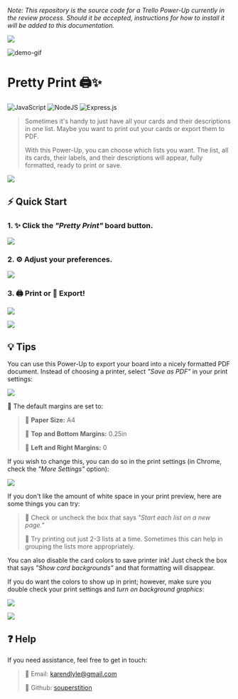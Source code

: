 *Note: This repository is the source code for a Trello Power-Up currently in the review process. Should it be accepted, instructions for how to install it will be added to this documentation.*

![](https://itsdani.me/images/pretty-print/hr.png)

![demo-gif](https://itsdani.me/images/pretty-print/demo.gif)

# Pretty Print 🖨️✨ 
![JavaScript](https://img.shields.io/badge/javascript-%23323330.svg?style=for-the-badge&logo=javascript&logoColor=%23F7DF1E) ![NodeJS](https://img.shields.io/badge/node.js-6DA55F?style=for-the-badge&logo=node.js&logoColor=white) ![Express.js](https://img.shields.io/badge/express.js-%23404d59.svg?style=for-the-badge&logo=express&logoColor=%2361DAFB)

> Sometimes it's handy to just have all your cards and their descriptions in one list. Maybe you want to print out your cards or export them to PDF.
> 
> With this Power-Up, you can choose which lists you want. The list, all its cards, their labels, and their descriptions will appear, fully formatted, ready to print or save.

![](https://itsdani.me/images/pretty-print/hr.png)

## ⚡️ Quick Start

### 1. ✨ Click the *"Pretty Print"* board button.

![](https://itsdani.me/images/pretty-print/step1.gif)

### 2. ⚙️ Adjust your preferences.

![](https://itsdani.me/images/pretty-print/step2.gif)

### 3. 🖨️ Print or 📝 Export!

![](https://itsdani.me/images/pretty-print/step3.gif)

![](https://itsdani.me/images/pretty-print/hr.png)

## 💡 Tips

 You can use this Power-Up to export your board into a nicely formatted PDF document. Instead of choosing a printer, select *"Save as PDF"* in your print settings:

![](https://itsdani.me/images/pretty-print/tip1.png)

📄 The default margins are set to: 

>💠 **Paper Size:** A4
>
>💠 **Top and Bottom Margins:** 0.25in
>
>💠 **Left and Right Margins:** 0

If you wish to change this, you can do so in the print settings (in Chrome, check the *"More Settings"* option):

![](https://itsdani.me/images/pretty-print/tip2.png)

If you don't like the amount of white space in your print preview, here are some things you can try:
    
>💠 Check or uncheck the box that says *"Start each list on a new page."*
>
>💠 Try printing out just 2-3 lists at a time. Sometimes this can help in grouping the lists more appropriately.

You can also disable the card colors to save printer ink! Just check the box that says *"Show card backgrounds"* and that formatting will disappear.

If you do want the colors to show up in print; however, make sure you double check your print settings and *turn on background graphics*:

![](https://itsdani.me/images/pretty-print/tip4.png)

![](https://itsdani.me/images/pretty-print/hr.png)

## ❓ Help

If you need assistance, feel free to get in touch:

>💠 Email: [karendlyle@gmail.com](mailto:karendlyle@gmail.com)
>
>💠 Github: [souperstition](https://github.com/souperstition)
